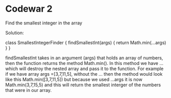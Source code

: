 #  Codewar 2

Find the smallest integer in the array

Solution:

class SmallestIntegerFinder {
  findSmallestInt(args) {
    return Math.min(...args)
  }
}

findSmallestInt takes in an argument (args) that holds an array of numbers, then the function returns the method Math.min(). In this method we have ... which will destroy the nested array and pass it to the function. For example if we have array args =[3,7,11,5], without the ... then the method would look like this Math.min([3,7,11,5]) but because we used ...args it is now Math.min(3,7,15,5) and this will return the smallest interger of the numbers that were in our array.
